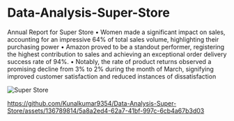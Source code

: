 # Data-Analysis-Super-Store
Annual Report for Super Store 
• Women made a significant impact on sales, accounting for an 
impressive 64% of total sales volume, highlighting their purchasing 
power
• Amazon proved to be a standout performer, registering the highest 
contribution to sales and achieving an exceptional order delivery 
success rate of 94%.
• Notably, the rate of product returns observed a promising decline from 
3% to 2% during the month of March, signifying improved customer 
satisfaction and reduced instances of dissatisfaction

![Super Store](https://github.com/Kunalkumar9354/Data-Analysis-Super-Store/assets/136789814/582f1d97-d3eb-405f-84bf-e6a60bbe205f)


https://github.com/Kunalkumar9354/Data-Analysis-Super-Store/assets/136789814/5a8a2ed4-62a7-41bf-997c-6cb4a67b3d03

